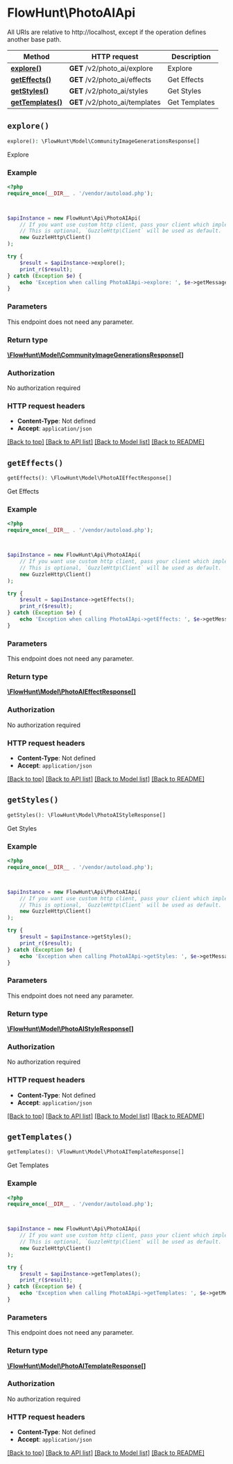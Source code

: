 # FlowHunt\PhotoAIApi

All URIs are relative to http://localhost, except if the operation defines another base path.

| Method | HTTP request | Description |
| ------------- | ------------- | ------------- |
| [**explore()**](PhotoAIApi.md#explore) | **GET** /v2/photo_ai/explore | Explore |
| [**getEffects()**](PhotoAIApi.md#getEffects) | **GET** /v2/photo_ai/effects | Get Effects |
| [**getStyles()**](PhotoAIApi.md#getStyles) | **GET** /v2/photo_ai/styles | Get Styles |
| [**getTemplates()**](PhotoAIApi.md#getTemplates) | **GET** /v2/photo_ai/templates | Get Templates |


## `explore()`

```php
explore(): \FlowHunt\Model\CommunityImageGenerationsResponse[]
```

Explore

### Example

```php
<?php
require_once(__DIR__ . '/vendor/autoload.php');



$apiInstance = new FlowHunt\Api\PhotoAIApi(
    // If you want use custom http client, pass your client which implements `GuzzleHttp\ClientInterface`.
    // This is optional, `GuzzleHttp\Client` will be used as default.
    new GuzzleHttp\Client()
);

try {
    $result = $apiInstance->explore();
    print_r($result);
} catch (Exception $e) {
    echo 'Exception when calling PhotoAIApi->explore: ', $e->getMessage(), PHP_EOL;
}
```

### Parameters

This endpoint does not need any parameter.

### Return type

[**\FlowHunt\Model\CommunityImageGenerationsResponse[]**](../Model/CommunityImageGenerationsResponse.md)

### Authorization

No authorization required

### HTTP request headers

- **Content-Type**: Not defined
- **Accept**: `application/json`

[[Back to top]](#) [[Back to API list]](../../README.md#endpoints)
[[Back to Model list]](../../README.md#models)
[[Back to README]](../../README.md)

## `getEffects()`

```php
getEffects(): \FlowHunt\Model\PhotoAIEffectResponse[]
```

Get Effects

### Example

```php
<?php
require_once(__DIR__ . '/vendor/autoload.php');



$apiInstance = new FlowHunt\Api\PhotoAIApi(
    // If you want use custom http client, pass your client which implements `GuzzleHttp\ClientInterface`.
    // This is optional, `GuzzleHttp\Client` will be used as default.
    new GuzzleHttp\Client()
);

try {
    $result = $apiInstance->getEffects();
    print_r($result);
} catch (Exception $e) {
    echo 'Exception when calling PhotoAIApi->getEffects: ', $e->getMessage(), PHP_EOL;
}
```

### Parameters

This endpoint does not need any parameter.

### Return type

[**\FlowHunt\Model\PhotoAIEffectResponse[]**](../Model/PhotoAIEffectResponse.md)

### Authorization

No authorization required

### HTTP request headers

- **Content-Type**: Not defined
- **Accept**: `application/json`

[[Back to top]](#) [[Back to API list]](../../README.md#endpoints)
[[Back to Model list]](../../README.md#models)
[[Back to README]](../../README.md)

## `getStyles()`

```php
getStyles(): \FlowHunt\Model\PhotoAIStyleResponse[]
```

Get Styles

### Example

```php
<?php
require_once(__DIR__ . '/vendor/autoload.php');



$apiInstance = new FlowHunt\Api\PhotoAIApi(
    // If you want use custom http client, pass your client which implements `GuzzleHttp\ClientInterface`.
    // This is optional, `GuzzleHttp\Client` will be used as default.
    new GuzzleHttp\Client()
);

try {
    $result = $apiInstance->getStyles();
    print_r($result);
} catch (Exception $e) {
    echo 'Exception when calling PhotoAIApi->getStyles: ', $e->getMessage(), PHP_EOL;
}
```

### Parameters

This endpoint does not need any parameter.

### Return type

[**\FlowHunt\Model\PhotoAIStyleResponse[]**](../Model/PhotoAIStyleResponse.md)

### Authorization

No authorization required

### HTTP request headers

- **Content-Type**: Not defined
- **Accept**: `application/json`

[[Back to top]](#) [[Back to API list]](../../README.md#endpoints)
[[Back to Model list]](../../README.md#models)
[[Back to README]](../../README.md)

## `getTemplates()`

```php
getTemplates(): \FlowHunt\Model\PhotoAITemplateResponse[]
```

Get Templates

### Example

```php
<?php
require_once(__DIR__ . '/vendor/autoload.php');



$apiInstance = new FlowHunt\Api\PhotoAIApi(
    // If you want use custom http client, pass your client which implements `GuzzleHttp\ClientInterface`.
    // This is optional, `GuzzleHttp\Client` will be used as default.
    new GuzzleHttp\Client()
);

try {
    $result = $apiInstance->getTemplates();
    print_r($result);
} catch (Exception $e) {
    echo 'Exception when calling PhotoAIApi->getTemplates: ', $e->getMessage(), PHP_EOL;
}
```

### Parameters

This endpoint does not need any parameter.

### Return type

[**\FlowHunt\Model\PhotoAITemplateResponse[]**](../Model/PhotoAITemplateResponse.md)

### Authorization

No authorization required

### HTTP request headers

- **Content-Type**: Not defined
- **Accept**: `application/json`

[[Back to top]](#) [[Back to API list]](../../README.md#endpoints)
[[Back to Model list]](../../README.md#models)
[[Back to README]](../../README.md)
